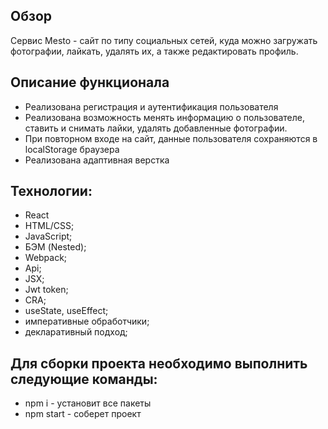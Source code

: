 ## Обзор

Cервис Mesto - сайт по типу социальных сетей, куда можно загружать фотографии, лайкать, удалять их, а также редактировать профиль.

## Описание функционала
* Реализована регистрация и аутентификация пользователя
* Реализована возможность менять информацию о пользователе, ставить и снимать лайки, удалять добавленные фотографии.
* При повторном входе на сайт, данные пользователя сохраняются в localStorage браузера
* Реализована адаптивная верстка


## Технологии: 
* React
* HTML/CSS;
* JavaScript;
* БЭМ (Nested);
* Webpack;
* Api;
* JSX;
* Jwt token;
* CRA;
* useState, useEffect;
* императивные обработчики;
* декларативный подход;


## Для сборки проекта необходимо выполнить следующие команды:
* npm i - установит все пакеты
* npm start - соберет проект
